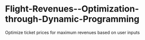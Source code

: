 # Flight-Revenues--Optimization-through-Dynamic-Programming
Optimize ticket prices for maximum revenues based on user inputs
